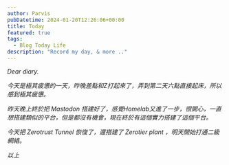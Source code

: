 ```yaml
---
author: Parvis
pubDatetime: 2024-01-20T12:26:06+00:00
title: Today
featured: true
tags:
  - Blog Today Life
description: "Record my day, & more .."
---
```


_Dear diary._    

_今天是極其疲憊的一天，昨晚差點和Z打起來了，弄到第二天六點直接起床，所以感到極其疲憊。_

_昨天晚上終於把 Mastodon 搭建好了，感覺Homelab又進了一步，很開心，一直想搭建類似的平台，但是都沒有機會，現在終於有這個實力搭建了這個平台。_    

_今天把 Zerotrust Tunnel 恢復了，還搭建了 Zerotier plant ，明天開始打通二級網絡。_    

_以上_     